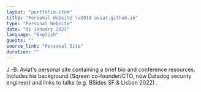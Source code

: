 ```yaml
---
layout: "portfolio-item"
title: "Personal Website \u2013 aviat.github.io"
type: "Personal Website"
date: "01 January 2022"
language: "English"
guests: ""
source_link: "Personal Site"
duration: ""
---
```


J.-B. Aviat's personal site containing a brief bio and conference resources. Includes his background (Sqreen co-founder/CTO, now Datadog security engineer) and links to talks (e.g. BSides SF & Lisbon 2022)  .

